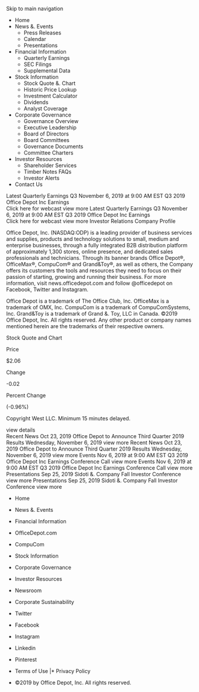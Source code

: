 Skip to main navigation

*   Home
*   News &. Events
    *   Press Releases
    *   Calendar
    *   Presentations
*   Financial Information
    *   Quarterly Earnings
    *   SEC Filings
    *   Supplemental Data
*   Stock Information
    *   Stock Quote &. Chart
    *   Historic Price Lookup
    *   Investment Calculator
    *   Dividends
    *   Analyst Coverage
*   Corporate Governance
    *   Governance Overview
    *   Executive Leadership
    *   Board of Directors
    *   Board Committees
    *   Governance Documents
    *   Committee Charters
*   Investor Resources
    *   Shareholder Services
    *   Timber Notes FAQs
    *   Investor Alerts
*   Contact Us

Latest Quarterly Earnings Q3 November 6, 2019 at 9:00 AM EST Q3 2019 Office Depot Inc Earnings  
Click here for webcast view more Latest Quarterly Earnings Q3 November 6, 2019 at 9:00 AM EST Q3 2019 Office Depot Inc Earnings  
Click here for webcast view more Investor Relations Company Profile

Office Depot, Inc. (NASDAQ:ODP) is a leading provider of business services and supplies, products and technology solutions to small, medium and enterprise businesses, through a fully integrated B2B distribution platform of approximately 1,300 stores, online presence, and dedicated sales professionals and technicians. Through its banner brands Office Depot®, OfficeMax®, CompuCom® and Grand&Toy®, as well as others, the Company offers its customers the tools and resources they need to focus on their passion of starting, growing and running their business. For more information, visit news.officedepot.com and follow @officedepot on Facebook, Twitter and Instagram.

Office Depot is a trademark of The Office Club, Inc. OfficeMax is a trademark of OMX, Inc. CompuCom is a trademark of CompuComSystems, Inc. Grand&Toy is a trademark of Grand &. Toy, LLC in Canada. ©2019 Office Depot, Inc. All rights reserved. Any other product or company names mentioned herein are the trademarks of their respective owners.

Stock Quote and Chart

Price

$2.06

Change

\-0.02

Percent Change

(-0.96%)

Copyright West LLC. Minimum 15 minutes delayed.

view details  
Recent News Oct 23, 2019 Office Depot to Announce Third Quarter 2019 Results Wednesday, November 6, 2019 view more Recent News Oct 23, 2019 Office Depot to Announce Third Quarter 2019 Results Wednesday, November 6, 2019 view more Events Nov 6, 2019 at 9:00 AM EST Q3 2019 Office Depot Inc Earnings Conference Call view more Events Nov 6, 2019 at 9:00 AM EST Q3 2019 Office Depot Inc Earnings Conference Call view more Presentations Sep 25, 2019 Sidoti &. Company Fall Investor Conference view more Presentations Sep 25, 2019 Sidoti &. Company Fall Investor Conference view more

*   Home
*   News &. Events
*   Financial Information
*   OfficeDepot.com
*   CompuCom

*   Stock Information
*   Corporate Governance
*   Investor Resources
*   Newsroom
*   Corporate Sustainability

*   Twitter
*   Facebook
*   Instagram
*   Linkedin
*   Pinterest

*   Terms of Use
|*   Privacy Policy

*   ©2019 by Office Depot, Inc. All rights reserved.